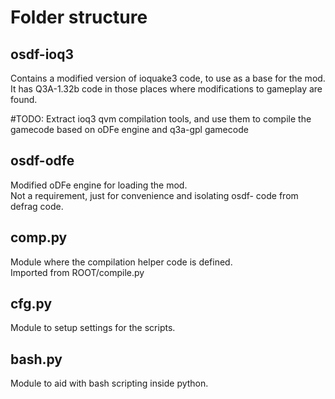 # Folder structure
## osdf-ioq3
Contains a modified version of ioquake3 code, to use as a base for the mod.  
It has Q3A-1.32b code in those places where modifications to gameplay are found.

#TODO: Extract ioq3 qvm compilation tools, and use them to compile the gamecode based on oDFe engine and q3a-gpl gamecode

## osdf-odfe  
Modified oDFe engine for loading the mod.  
Not a requirement, just for convenience and isolating osdf- code from defrag code.

## comp.py
Module where the compilation helper code is defined.  
Imported from ROOT/compile.py

## cfg.py
Module to setup settings for the scripts.

## bash.py  
Module to aid with bash scripting inside python.
